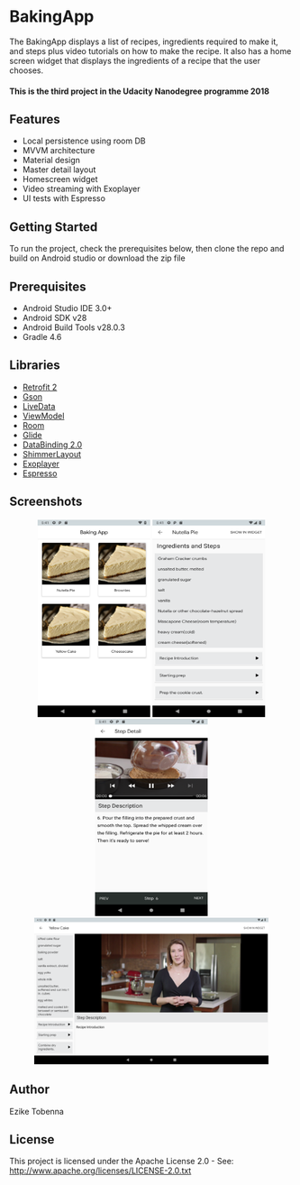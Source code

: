 # BakingApp
The BakingApp displays a list of recipes, ingredients required to make it, and steps plus video tutorials on how to make the recipe.
It also has a home screen widget that displays the ingredients of a recipe that the user chooses.

#### This is the third project in the Udacity Nanodegree programme 2018

## Features
* Local persistence using room DB
* MVVM architecture 
* Material design
* Master detail layout
* Homescreen widget
* Video streaming with Exoplayer
* UI tests with Espresso

## Getting Started
To run the project, check the prerequisites below, then clone the repo and build
 on Android studio or download the zip file

## Prerequisites
*   Android Studio IDE 3.0+
*   Android SDK v28
*   Android Build Tools v28.0.3
*   Gradle 4.6

## Libraries
*   [Retrofit 2](https://github.com/square/retrofit)
*   [Gson](https://github.com/google/gson)
*   [LiveData](https://developer.android.com/topic/libraries/architecture/livedata)
*   [ViewModel](https://developer.android.com/topic/libraries/architecture/viewmodel)
*   [Room](https://developer.android.com/topic/libraries/architecture/room)
*   [Glide](https://github.com/bumptech/glide)
*   [DataBinding 2.0](https://developer.android.com/topic/libraries/data-binding)
*   [ShimmerLayout](https://github.com/facebook/shimmer-android)
*   [Exoplayer](https://github.com/google/ExoPlayer)
*   [Espresso](https://developer.android.com/training/testing/espresso)

<h2 align="left">Screenshots</h2>
<h4 align="center">
<img src="screenshots/main.png" height="350" width="200">
<img src="screenshots/step.png" height="350" width="200">
<img src="screenshots/detail.png" height="350" width="200">
<img src="screenshots/tab_detail.png" height=260>

## Author
Ezike Tobenna

## License
This project is licensed under the Apache License 2.0 - See: http://www.apache.org/licenses/LICENSE-2.0.txt

